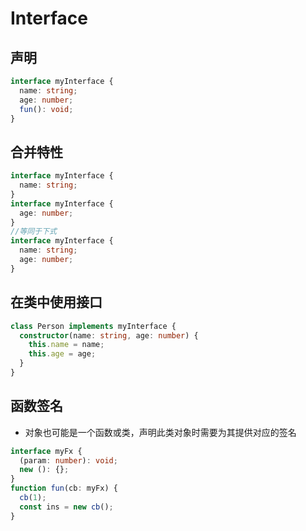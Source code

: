 # Interface

## 声明

```ts
interface myInterface {
  name: string;
  age: number;
  fun(): void;
}
```

## 合并特性

```ts
interface myInterface {
  name: string;
}
interface myInterface {
  age: number;
}
//等同于下式
interface myInterface {
  name: string;
  age: number;
}
```

## 在类中使用接口

```ts
class Person implements myInterface {
  constructor(name: string, age: number) {
    this.name = name;
    this.age = age;
  }
}
```

## 函数签名

- 对象也可能是一个函数或类，声明此类对象时需要为其提供对应的签名

```ts
interface myFx {
  (param: number): void;
  new (): {};
}
function fun(cb: myFx) {
  cb(1);
  const ins = new cb();
}
```
